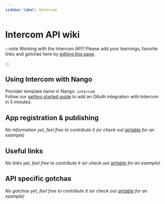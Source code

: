 ```yaml
---
sidebar_label: Intercom
---
```

# Intercom API wiki

:::note Working with the Intercom API?
Please add your learnings, favorite links and gotchas here by [editing this page](https://github.com/nangohq/nango/tree/main/docs/docs/providers/intercom.md).  

:::

## Using Intercom with Nango
Provider template name in Nango: `intercom`  
Follow our [getting started guide](../reference/guide.md) to add an OAuth integration with Intercom in 5 minutes.

## App registration & publishing
*No information yet, feel free to contribute it (or check out [airtable](airtable.md) for an example)*


## Useful links
*No links yet, feel free to contribute it (or check out [airtable](airtable.md) for an example)*

## API specific gotchas
*No gotchas yet, feel free to contribute it (or check out [airtable](airtable.md) for an example)*
